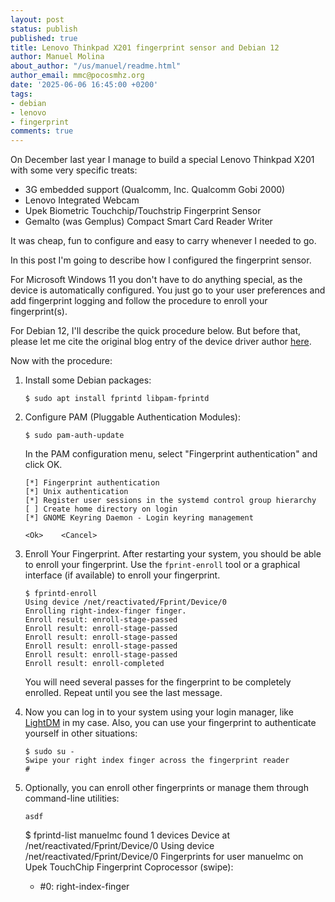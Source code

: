 ```yaml
---
layout: post
status: publish
published: true
title: Lenovo Thinkpad X201 fingerprint sensor and Debian 12
author: Manuel Molina
about_author: "/us/manuel/readme.html"
author_email: mmc@pocosmhz.org
date: '2025-06-06 16:45:00 +0200'
tags:
- debian
- lenovo
- fingerprint
comments: true
---
```

On December last year I manage to build a special Lenovo Thinkpad X201 with some very specific treats:
- 3G embedded support (Qualcomm, Inc. Qualcomm Gobi 2000)
- Lenovo Integrated Webcam
- Upek Biometric Touchchip/Touchstrip Fingerprint Sensor
- Gemalto (was Gemplus) Compact Smart Card Reader Writer

It was cheap, fun to configure and easy to carry whenever I needed to go.

In this post I'm going to describe how I configured the fingerprint sensor.

For Microsoft Windows 11 you don't have to do anything special, as the device is automatically configured. You just go to your user preferences and add fingerprint logging and follow the procedure to enroll your fingerprint(s).


For Debian 12, I'll describe the quick procedure below.
But before that, please let me cite the original blog entry of the device driver author [here](http://www.reactivated.net/weblog/archives/2008/07/upek-touchstrip-sensor-only-147e2016-on-linux/).

Now with the procedure:

1. Install some Debian packages:
    ```Shell
    $ sudo apt install fprintd libpam-fprintd
    ``` 

2. Configure PAM (Pluggable Authentication Modules):
    ```Shell
    $ sudo pam-auth-update
    ```
    In the PAM configuration menu, select "Fingerprint authentication" and click OK.
    ```
    [*] Fingerprint authentication
    [*] Unix authentication
    [*] Register user sessions in the systemd control group hierarchy
    [ ] Create home directory on login
    [*] GNOME Keyring Daemon - Login keyring management

    <Ok>    <Cancel>
    ```

3. Enroll Your Fingerprint.
    After restarting your system, you should be able to enroll your fingerprint. Use the `fprint-enroll` tool or a graphical interface (if available) to enroll your fingerprint.
    ```Shell
    $ fprintd-enroll 
    Using device /net/reactivated/Fprint/Device/0
    Enrolling right-index-finger finger.
    Enroll result: enroll-stage-passed
    Enroll result: enroll-stage-passed
    Enroll result: enroll-stage-passed
    Enroll result: enroll-stage-passed
    Enroll result: enroll-stage-passed
    Enroll result: enroll-completed
    ```
    You will need several passes for the fingerprint to be completely enrolled. Repeat until you see the last message.

4. Now you can log in to your system using your login manager, like [LightDM](https://github.com/canonical/lightdm) in my case.
    Also, you can use your fingerprint to authenticate yourself in other situations:
    ```Shell
    $ sudo su -
    Swipe your right index finger across the fingerprint reader
    # 
    ```

5. Optionally, you can enroll other fingerprints or manage them through command-line utilities:
    ```Shell
    asdf

    ```



    $ fprintd-list manuelmc
    found 1 devices
    Device at /net/reactivated/Fprint/Device/0
    Using device /net/reactivated/Fprint/Device/0
    Fingerprints for user manuelmc on Upek TouchChip Fingerprint Coprocessor (swipe):
    - #0: right-index-finger
    ```
